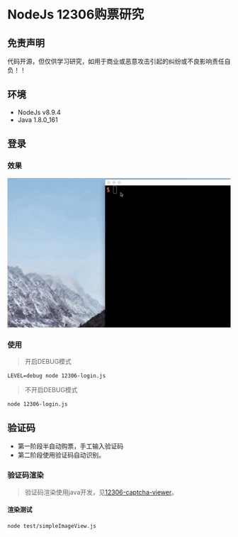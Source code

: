 # NodeJs 12306购票研究

## 免责声明

代码开源，但仅供学习研究，如用于商业或恶意攻击引起的纠纷或不良影响责任自负！！

## 环境

* NodeJs v8.9.4
* Java 1.8.0_161

## 登录

### 效果

![示例](./constants/12306-login.gif)

### 使用

> 开启DEBUG模式

    LEVEL=debug node 12306-login.js
    
> 不开启DEBUG模式

    node 12306-login.js

## 验证码

* 第一阶段半自动购票，手工输入验证码
* 第二阶段使用验证码自动识别。

### 验证码渲染

> 验证码渲染使用java开发，见[12306-captcha-viewer](https://github.com/MedusaLeee/12306-captcha-viewer)。

#### 渲染测试

    node test/simpleImageView.js